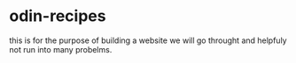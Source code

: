 # odin-recipes
this is for the purpose of building a website
we will go throught and helpfuly not run into many probelms.
